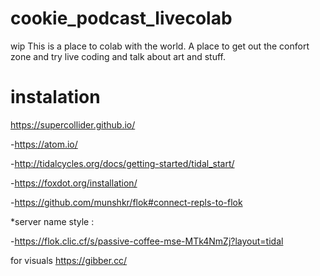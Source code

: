 # cookie_podcast_livecolab
wip This is a place to colab with the world. A place to get out the confort zone and try live coding and talk about art and stuff.



# instalation

https://supercollider.github.io/

-https://atom.io/

-http://tidalcycles.org/docs/getting-started/tidal_start/

-https://foxdot.org/installation/

-https://github.com/munshkr/flok#connect-repls-to-flok


*server name style :
 
-https://flok.clic.cf/s/passive-coffee-mse-MTk4NmZj?layout=tidal


for visuals
https://gibber.cc/


